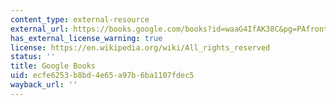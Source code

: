 ```yaml
---
content_type: external-resource
external_url: https://books.google.com/books?id=waaG4IfAK38C&pg=PAfrontcover#v=onepage&q&f=false
has_external_license_warning: true
license: https://en.wikipedia.org/wiki/All_rights_reserved
status: ''
title: Google Books
uid: ecfe6253-b8bd-4e65-a97b-6ba1107fdec5
wayback_url: ''
---
```

